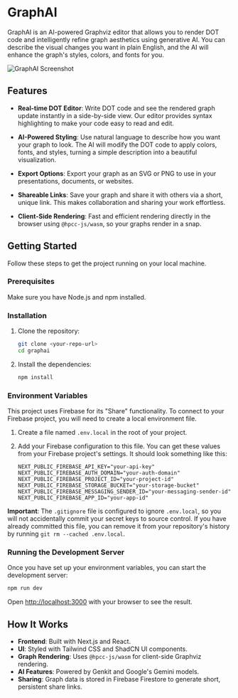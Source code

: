 # GraphAI

GraphAI is an AI-powered Graphviz editor that allows you to render DOT code and intelligently refine graph aesthetics using generative AI. You can describe the visual changes you want in plain English, and the AI will enhance the graph's styles, colors, and fonts for you.

![GraphAI Screenshot](https://placehold.co/1200x600?text=GraphAI%20Application%20Screenshot)

## Features

- **Real-time DOT Editor**: Write DOT code and see the rendered graph update instantly in a side-by-side view. Our editor provides syntax highlighting to make your code easy to read and edit.

- **AI-Powered Styling**: Use natural language to describe how you want your graph to look. The AI will modify the DOT code to apply colors, fonts, and styles, turning a simple description into a beautiful visualization.

- **Export Options**: Export your graph as an SVG or PNG to use in your presentations, documents, or websites.

- **Shareable Links**: Save your graph and share it with others via a short, unique link. This makes collaboration and sharing your work effortless.

- **Client-Side Rendering**: Fast and efficient rendering directly in the browser using `@hpcc-js/wasm`, so your graphs render in a snap.

## Getting Started

Follow these steps to get the project running on your local machine.

### Prerequisites

Make sure you have Node.js and npm installed.

### Installation

1.  Clone the repository:
    ```bash
    git clone <your-repo-url>
    cd graphai
    ```

2.  Install the dependencies:
    ```bash
    npm install
    ```

### Environment Variables

This project uses Firebase for its "Share" functionality. To connect to your Firebase project, you will need to create a local environment file.

1.  Create a file named `.env.local` in the root of your project.
2.  Add your Firebase configuration to this file. You can get these values from your Firebase project's settings. It should look something like this:

    ```
    NEXT_PUBLIC_FIREBASE_API_KEY="your-api-key"
    NEXT_PUBLIC_FIREBASE_AUTH_DOMAIN="your-auth-domain"
    NEXT_PUBLIC_FIREBASE_PROJECT_ID="your-project-id"
    NEXT_PUBLIC_FIREBASE_STORAGE_BUCKET="your-storage-bucket"
    NEXT_PUBLIC_FIREBASE_MESSAGING_SENDER_ID="your-messaging-sender-id"
    NEXT_PUBLIC_FIREBASE_APP_ID="your-app-id"
    ```

**Important**: The `.gitignore` file is configured to ignore `.env.local`, so you will not accidentally commit your secret keys to source control. If you have already committed this file, you can remove it from your repository's history by running `git rm --cached .env.local`.

### Running the Development Server

Once you have set up your environment variables, you can start the development server:

```bash
npm run dev
```

Open [http://localhost:3000](http://localhost:3000) with your browser to see the result.

## How It Works

- **Frontend**: Built with Next.js and React.
- **UI**: Styled with Tailwind CSS and ShadCN UI components.
- **Graph Rendering**: Uses `@hpcc-js/wasm` for client-side Graphviz rendering.
- **AI Features**: Powered by Genkit and Google's Gemini models.
- **Sharing**: Graph data is stored in Firebase Firestore to generate short, persistent share links.
